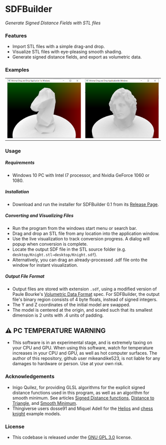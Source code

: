 # SDFBuilder

*Generate Signed Distance Fields with STL files*

### Features

- Import STL files with a simple drag-and drop.
- Visualize STL files with eye-pleasing smooth shading.
- Generate signed distance fields, and export as volumetric data.

### Examples

<table>
<tr>
<td><img src="https://github.com/mikeandike523/SDFBuilder/blob/main/ReadmeFiles/screenshot_knight.png?raw=true" width="256px" height="192px"/></td>
<td><img src="https://github.com/mikeandike523/SDFBuilder/blob/main/ReadmeFiles/screenshot_helios.png?raw=true" width="256px" height="192px"/></td> 
</tr>
</table>

### Usage

##### Requirements

- Windows 10 PC with Intel I7 processor, and Nvidia GeForce 1060 or 1080.

##### Installation

- Download and run the installer for SDFBuilder 0.1 from its [Release Page](https://github.com/mikeandike523/SDFBuilder/releases/tag/0.1).

##### Converting and Visualizing Files

- Run the program from the windows start menu or search bar.
- Drag and drop an STL file from any location into the application window.
- Use the live visualization to track conversion progress. A dialog will popup when conversion is complete.
- Locate the output SDF file in the STL source folder (e.g. `desktop/Knight.stl→desktop/Knight.sdf`).
- Alternatively, you can drag an already-processed .sdf file onto the window for instant visualization.

##### Output File Format

- Output files are stored with extension `.sdf`, using a modified version of Paule Bourke's [Volumetric Data Format](http://paulbourke.net/dataformats/volumetric/#:~:text=Volume%20data%20format&text=A%20bit%20like%20the%20PPM,as%20having%20more%20header%20fields.) spec. For SDFBuilder, the output file's binary region consists of 4 byte floats, instead of signed integers.
- The Y and Z coordinates of the initial model are swapped.
- The model is centered at the origin, and scaled such that its smallest dimension is 2 units with .4 units of padding.

## :warning: PC TEMPERATURE WARNING

- This software is in an experimental stage, and is extremely taxing on your CPU and GPU. When using this software, watch for temperature increases in your CPU and GPU, as well as hot computer surfaces. The author of this repository, github user mikeandike523, is not liable for any damages to hardware or person. Use at your own risk. 

### Acknowledgements

- Inigo Quilez, for providing GLSL algorithms for the explicit signed distance functions used in this program, as well as an algorithm for smooth minimum. See articles [Signed Distance functions](https://www.iquilezles.org/www/articles/distfunctions/distfunctions.htm), [Distance to Triangle](https://www.iquilezles.org/www/articles/triangledistance/triangledistance.htm), and [Smooth Minimum](https://www.iquilezles.org/www/articles/smin/smin.htm).
- Thingiverse users dosse91 and Miquel Adell for the [Helios](https://www.thingiverse.com/thing:2887298) and [chess knight](https://www.thingiverse.com/thing:3077961) example models.

### License

- This codebase is released under the [GNU GPL 3.0](https://www.gnu.org/licenses/gpl-3.0.en.html) license. 





